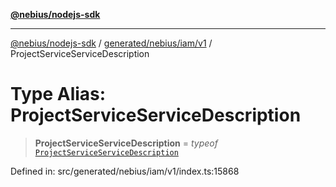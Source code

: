 [**@nebius/nodejs-sdk**](../../../../../README.md)

***

[@nebius/nodejs-sdk](../../../../../README.md) / [generated/nebius/iam/v1](../README.md) / ProjectServiceServiceDescription

# Type Alias: ProjectServiceServiceDescription

> **ProjectServiceServiceDescription** = *typeof* [`ProjectServiceServiceDescription`](../variables/ProjectServiceServiceDescription.md)

Defined in: src/generated/nebius/iam/v1/index.ts:15868
